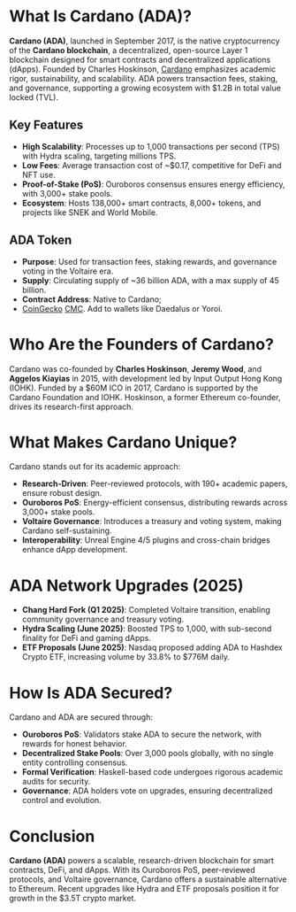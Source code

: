 # What Is Cardano (ADA)?

**Cardano (ADA)**, launched in September 2017, is the native cryptocurrency of the **Cardano blockchain**, a decentralized, open-source Layer 1 blockchain designed for smart contracts and decentralized applications (dApps). Founded by Charles Hoskinson, [Cardano](https://cardano.org/) emphasizes academic rigor, sustainability, and scalability. ADA powers transaction fees, staking, and governance, supporting a growing ecosystem with $1.2B in total value locked (TVL).

## Key Features
- **High Scalability**: Processes up to 1,000 transactions per second (TPS) with Hydra scaling, targeting millions TPS.
- **Low Fees**: Average transaction cost of ~$0.17, competitive for DeFi and NFT use.
- **Proof-of-Stake (PoS)**: Ouroboros consensus ensures energy efficiency, with 3,000+ stake pools.
- **Ecosystem**: Hosts 138,000+ smart contracts, 8,000+ tokens, and projects like SNEK and World Mobile.

## ADA Token
- **Purpose**: Used for transaction fees, staking rewards, and governance voting in the Voltaire era.
- **Supply**: Circulating supply of ~36 billion ADA, with a max supply of 45 billion.
- **Contract Address**: Native to Cardano; 
-  [CoinGecko](https://www.coingecko.com/en/coins/cardano) [CMC](https://coinmarketcap.com/currencies/cardano/). Add to wallets like Daedalus or Yoroi.

# Who Are the Founders of Cardano?

Cardano was co-founded by **Charles Hoskinson**, **Jeremy Wood**, and **Aggelos Kiayias** in 2015, with development led by Input Output Hong Kong (IOHK). Funded by a $60M ICO in 2017, Cardano is supported by the Cardano Foundation and IOHK. Hoskinson, a former Ethereum co-founder, drives its research-first approach.

# What Makes Cardano Unique?

Cardano stands out for its academic approach:

- **Research-Driven**: Peer-reviewed protocols, with 190+ academic papers, ensure robust design.
- **Ouroboros PoS**: Energy-efficient consensus, distributing rewards across 3,000+ stake pools.
- **Voltaire Governance**: Introduces a treasury and voting system, making Cardano self-sustaining.
- **Interoperability**: Unreal Engine 4/5 plugins and cross-chain bridges enhance dApp development.

# ADA Network Upgrades (2025)

- **Chang Hard Fork (Q1 2025)**: Completed Voltaire transition, enabling community governance and treasury voting.
- **Hydra Scaling (June 2025)**: Boosted TPS to 1,000, with sub-second finality for DeFi and gaming dApps.
- **ETF Proposals (June 2025)**: Nasdaq proposed adding ADA to Hashdex Crypto ETF, increasing volume by 33.8% to $776M daily.

# How Is ADA Secured?

Cardano and ADA are secured through:

- **Ouroboros PoS**: Validators stake ADA to secure the network, with rewards for honest behavior.
- **Decentralized Stake Pools**: Over 3,000 pools globally, with no single entity controlling consensus.
- **Formal Verification**: Haskell-based code undergoes rigorous academic audits for security.
- **Governance**: ADA holders vote on upgrades, ensuring decentralized control and evolution.

# Conclusion

**Cardano (ADA)** powers a scalable, research-driven blockchain for smart contracts, DeFi, and dApps. With its Ouroboros PoS, peer-reviewed protocols, and Voltaire governance, Cardano offers a sustainable alternative to Ethereum. Recent upgrades like Hydra and ETF proposals position it for growth in the $3.5T crypto market.